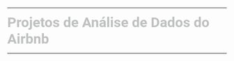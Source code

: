 <hr size='5'color="darkblue"></hr>

<b><font face='roboto' color= bfc0c0 size="6" > Projetos de Análise de Dados do Airbnb </b></font>

<hr size='5'color="darkblue"></hr>
